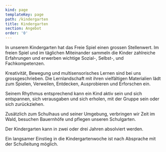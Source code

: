 ```yaml
---
kind: page
templateKey: page
path: /kindergarten
title: Kindergarten
section: Angebot
order: '0'
---
```

In unserem Kindergarten hat das Freie Spiel einen grossen Stellenwert. Im freien Spiel und im täglichen Miteinander sammeln die Kinder zahlreiche Erfahrungen und erwerben wichtige Sozial-, Selbst-, und Fachkompetenzen. 

Kreativität, Bewegung und multisensorisches Lernen sind bei uns grossgeschrieben. Die Lernlandschaft mit ihren vielfältigen Materialien lädt zum Spielen, Verweilen, Entdecken, Ausprobieren und Erforschen ein. 

Seinem Rhythmus entsprechend kann ein Kind aktiv sein und sich entspannen, sich verausgaben und sich erholen, mit der Gruppe sein oder sich zurückziehen. 

Zusätzlich zum Schulhaus und seiner Umgebung, verbringen wir Zeit im Wald, besuchen Bauernhöfe und pflegen unseren Schulgarten. 

Der Kindergarten kann in zwei oder drei Jahren absolviert werden. 

Ein langsamer Einstieg in die Kindergartenwoche ist nach Absprache mit der Schulleitung möglich.
